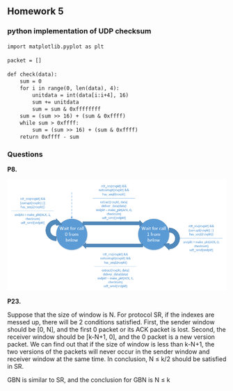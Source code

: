## Homework 5

### python implementation of UDP checksum

```
import matplotlib.pyplot as plt

packet = []

def check(data):
    sum = 0
    for i in range(0, len(data), 4):
        unitdata = int(data[i:i+4], 16)
        sum += unitdata
        sum = sum & 0xffffffff
    sum = (sum >> 16) + (sum & 0xffff)
    while sum > 0xffff:
        sum = (sum >> 16) + (sum & 0xffff)
    return 0xffff - sum
```

### Questions

**P8.**

![p8 figure](https://github.com/antman9914/CitiChatbot/blob/master/hw5q8.png?raw=true)

**P23.**

Suppose that the size of window is N. For protocol SR, if the indexes are messed up, there will be 2 conditions satisfied. First, the sender window should be [0, N], and the first 0 packet or its ACK packet is lost. Second, the receiver window should be [k-N+1, 0], and the 0 packet is a new version packet. We can find out that if the size of window is less than k-N+1, the two versions of the packets will never occur in the sender window and receiver window at the same time. In conclusion, N ≤ k/2 should be satisfied in SR.

GBN is similar to SR, and the conclusion for GBN is N ≤ k
